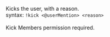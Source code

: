 Kicks the user, with a reason.<br />
syntax: `!kick <@userMention> <reason>`<br />
<br />
Kick Members permission required.